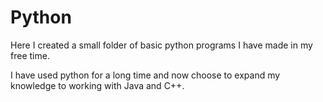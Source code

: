 # Python

Here I created a small folder of basic python programs I have made in my free time.

I have used python for a long time and now choose to expand my knowledge to working with Java and C++.
